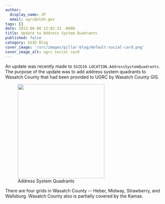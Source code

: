 ```yaml
---
author:
  display_name: JP
  email: ugrc@utah.gov
tags: []
date: 2012-06-08 12:02:31 -0600
title: Update to Address System Quadrants
published: false
category: SGID Blog
cover_image: '/src/images/pillar-blog/default-social-card.png'
cover_image_alt: ugrc social card
---
```


An update was recently made to `SGID10.LOCATION.AddressSystemQuadrants`. The purpose of the update was to add address system quadrants to Wasatch County that had been provided to UGRC by Wasatch County GIS.

<figure class="caption caption--left"><a href="/images/404.png"><img class="caption__image" title="Address System Quadrants" src="/images/404.png" alt="" width="276" height="300" /></a><figcaption class="caption__text">Address System Quadrants</figcaption></figure>

There are four grids in Wasatch County -- Heber, Midway, Strawberry, and Wallsburg. Wasatch County also is partially covered by the Kamas.
